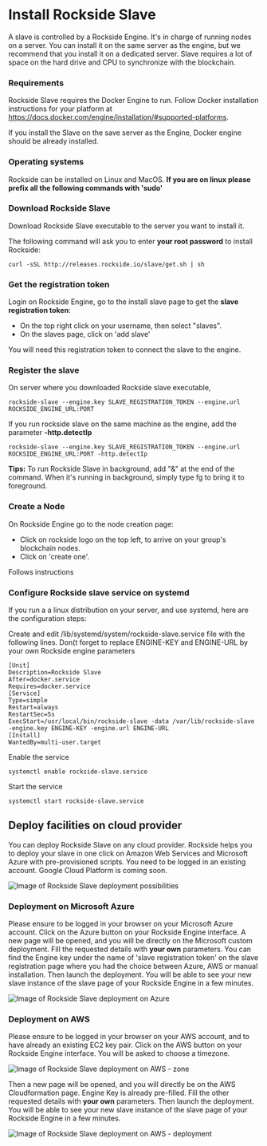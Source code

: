 
# <a name="install_rockside_slave"></a> Install Rockside Slave
A slave is controlled by a Rockside Engine. It's in charge of running nodes on a server. You can install it on the same server as the engine, but we recommend that you install it on a dedicated server. Slave requires a lot of space on the hard drive and CPU to synchronize with the blockchain.


### Requirements

Rockside Slave requires the Docker Engine to run. Follow Docker installation instructions for your platform at https://docs.docker.com/engine/installation/#supported-platforms.

If you install the Slave on the save server as the Engine, Docker engine should be already installed.

### Operating systems

Rockside can be installed on Linux and MacOS.
**If you are on linux please prefix all the following commands with 'sudo'**


### Download Rockside Slave

Download Rockside Slave executable to the server you want to install it.

The following command will ask you to enter **your root password** to install Rockside:
```
curl -sSL http://releases.rockside.io/slave/get.sh | sh
```

### Get the registration token

Login on Rockside Engine, go to the install slave page to get the **slave registration token**:

- On the top right click on your username, then select "slaves".
- On the slaves page, click on 'add slave'

You will need this registration token to connect the slave to the engine.

### Register the slave

On server where you downloaded Rockside slave executable,

```
rockside-slave --engine.key SLAVE_REGISTRATION_TOKEN --engine.url ROCKSIDE_ENGINE_URL:PORT
```

If you run rockside slave on the same machine as the engine, add the parameter **-http.detectIp**


```
rockside-slave --engine.key SLAVE_REGISTRATION_TOKEN --engine.url ROCKSIDE_ENGINE_URL:PORT -http.detectIp
```


**Tips:** To run Rockside Slave in background, add "&" at the end of the command. When it's running in background, simply type fg to bring it to foreground.

### Create a Node

On Rockside Engine go to the node creation page:

- Click on rockside logo on the top left, to arrive on your group's blockchain nodes.
- Click on 'create one'.

Follows instructions

### Configure Rockside slave service on systemd

If you run a a linux distribution on your server, and use systemd, here are the configuration steps:

Create and edit /lib/systemd/system/rockside-slave.service file with the following lines. Don(t forget to replace ENGINE-KEY and ENGINE-URL by your own Rockside engine parameters

    [Unit]
    Description=Rockside Slave
    After=docker.service
    Requires=docker.service
    [Service]
    Type=simple
    Restart=always
    RestartSec=5s
    ExecStart=/usr/local/bin/rockside-slave -data /var/lib/rockside-slave -engine.key ENGINE-KEY -engine.url ENGINE-URL
    [Install]
    WantedBy=multi-user.target

Enable the service

    systemctl enable rockside-slave.service

Start the service

    systemctl start rockside-slave.service

## Deploy facilities on cloud provider

You can deploy Rockside Slave on any cloud provider. Rockside helps you to deploy your slave in one click on Amazon Web Services and Microsoft Azure with pre-provisioned scripts. You need to be logged in an existing account. Google Cloud Platform is coming soon.

![Image of Rockside Slave deployment possibilities](https://raw.githubusercontent.com/blockchain-studio/rockside/master/doc/slave_deployment.png)


### Deployment on Microsoft Azure

Please ensure to be logged in your browser on your Microsoft Azure account. Click on the Azure button on your Rockside Engine interface. A new page will be opened, and you will be directly on the Microsoft custom deployment. Fill the requested details with **your own** parameters. You can find the Engine key under the name of 'slave registration token' on the slave registration page where you had the choice between Azure, AWS or manual installation. Then launch the deployment. You will be able to see your new slave instance of the slave page of your Rockside Engine in a few minutes.


![Image of Rockside Slave deployment on Azure](https://raw.githubusercontent.com/blockchain-studio/rockside/master/doc/azure_custom_deployment.png)


### Deployment on AWS

Please ensure to be logged in your browser on your AWS account, and to have already an existing EC2 key pair. Click on the AWS button on your Rockside Engine interface. You will be asked to choose a timezone.

![Image of Rockside Slave deployment on AWS - zone](https://raw.githubusercontent.com/blockchain-studio/rockside/master/doc/aws_zone.png)


Then a new page will be opened, and you will directly be on the AWS Cloudformation page. Engine Key is already pre-filled. Fill the other requested details with **your own** parameters. Then launch the deployment. You will be able to see your new slave instance of the slave page of your Rockside Engine in a few minutes.


![Image of Rockside Slave deployment on AWS - deployment](https://raw.githubusercontent.com/blockchain-studio/rockside/master/doc/aws_deployment.png)
